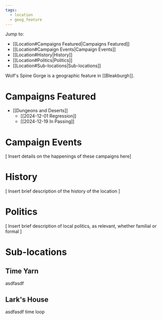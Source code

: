 ```yaml
---
tags:
  - location
  - geog_feature
---
```

Jump to:
- [[Location#Campaigns Featured|Campaigns Featured]]
- [[Location#Campaign Events|Campaign Events]]
- [[Location#History|History]]
- [[Location#Politics|Politics]]
- [[Location#Sub-locations|Sub-locations]]

Wolf's Spine Gorge is a geographic feature in [[Bleakburgh]].

# Campaigns Featured

- [[Dungeons and Deserts]]
	- [[2024-12-01 Regression]]
	- [[2024-12-19 In Passing]]

# Campaign Events

\[ Insert details on the happenings of these campaigns here]

# History

\[ Insert brief description of the history of the location ]

# Politics

\[ Insert brief description of local politics, as relevant, whether familial or formal ]

# Sub-locations

## Time Yarn

asdfasdf

## Lark's House

asdfasdf time loop